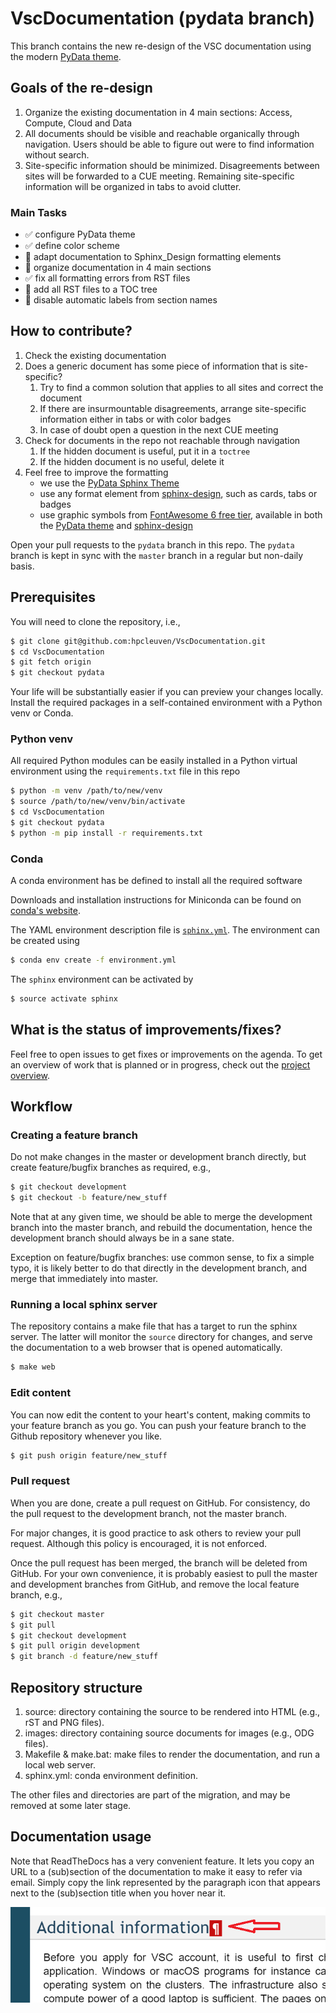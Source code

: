 # VscDocumentation (pydata branch)

This branch contains the new re-design of the VSC documentation using the
modern [PyData theme](https://pydata-sphinx-theme.readthedocs.io).

## Goals of the re-design

1. Organize the existing documentation in 4 main sections: Access, Compute,
   Cloud and Data
2. All documents should be visible and reachable organically through
   navigation. Users should be able to figure out were to find information
   without search.
3. Site-specific information should be minimized. Disagreements between sites
   will be forwarded to a CUE meeting. Remaining site-specific information will
   be organized in tabs to avoid clutter.

### Main Tasks

* ️✅ configure PyData theme
* ️✅ define color scheme
* 🔄 adapt documentation to Sphinx_Design formatting elements
* 🔄 organize documentation in 4 main sections
* ✅ fix all formatting errors from RST files
* 🔄 add all RST files to a TOC tree
* 🔄 disable automatic labels from section names

## How to contribute?

1. Check the existing documentation
2. Does a generic document has some piece of information that is site-specific?
    1. Try to find a common solution that applies to all sites and correct the
       document
    2. If there are insurmountable disagreements, arrange site-specific
       information either in tabs or with color badges
    3. In case of doubt open a question in the next CUE meeting
3. Check for documents in the repo not reachable through navigation
    1. If the hidden document is useful, put it in a `toctree`
    2. If the hidden document is no useful, delete it
4. Feel free to improve the formatting
    * we use the [PyData Sphinx Theme](https://pydata-sphinx-theme.readthedocs.io)
    * use any format element from
      [sphinx-design](https://sphinx-design.readthedocs.io), such as cards,
      tabs or badges
    * use graphic symbols from [FontAwesome 6 free
      tier](https://fontawesome.com/icons?m=free), available in both the
      [PyData theme](https://pydata-sphinx-theme.readthedocs.io/en/stable/user_guide/fonts.html)
      and [sphinx-design](https://sphinx-design.readthedocs.io/en/latest/badges_buttons.html#fontawesome-icons)

Open your pull requests to the `pydata` branch in this repo. The `pydata`
branch is kept in sync with the `master` branch in a regular but non-daily
basis.

## Prerequisites

You will need to clone the repository, i.e.,
```bash
$ git clone git@github.com:hpcleuven/VscDocumentation.git
$ cd VscDocumentation
$ git fetch origin
$ git checkout pydata
```

Your life will be substantially easier if you can preview your changes locally. Install the required packages in a self-contained environment with a Python venv or Conda.

### Python venv

All required Python modules can be easily installed in a Python virtual environment using the `requirements.txt` file in this repo

```bash
$ python -m venv /path/to/new/venv
$ source /path/to/new/venv/bin/activate
$ cd VscDocumentation
$ git checkout pydata
$ python -m pip install -r requirements.txt
```

### Conda

A conda environment has be defined to install all the required software

Downloads and installation instructions for Miniconda can be found on [conda's website](https://docs.conda.io/en/latest/miniconda.html).

The YAML environment description file is [``sphinx.yml``](sphinx.yml).  The environment can be created using

```bash
$ conda env create -f environment.yml
```
The `sphinx` environment can be activated by
```bash
$ source activate sphinx
```

## What is the status of improvements/fixes?

Feel free to open issues to get fixes or improvements on the agenda.  To get an overview of work that is planned or in progress, check out the [project overview](https://github.com/hpcleuven/VscDocumentation/projects/1).

## Workflow

### Creating a feature branch

Do not make changes in the master or development branch directly, but create feature/bugfix branches as required, e.g.,
```bash
$ git checkout development
$ git checkout -b feature/new_stuff
```

Note that at any given time, we should be able to merge the development branch into the master branch, and rebuild the documentation, hence the development branch should always be in a sane state.

Exception on feature/bugfix branches: use common sense, to fix a simple typo, it is likely better to do that directly in the development branch, and merge that immediately into master.


### Running a local sphinx server

The repository contains a make file that has a target to run the sphinx server.  The latter will monitor the ``source`` directory for changes, and serve the documentation to a web browser that is opened automatically.
```bash
$ make web
```


### Edit content

You can now edit the content to your heart's content, making commits to your feature branch as you go.  You can push your feature branch to the Github repository whenever you like.
```bash
$ git push origin feature/new_stuff
```


### Pull request

When you are done, create a pull request on GitHub.  For consistency, do the pull request to the development branch, not the master branch.

For major changes, it is good practice to ask others to review your pull request.  Although this policy is encouraged, it is not enforced.

Once the pull request has been merged, the branch will be deleted from GitHub.  For your own convenience, it is probably easiest to pull the master and development branches from GitHub,
and remove the local feature branch, e.g.,
```bash
$ git checkout master
$ git pull
$ git checkout development
$ git pull origin development
$ git branch -d feature/new_stuff
```


## Repository structure

1. source: directory containing the source to be rendered into HTML (e.g., rST and PNG files).
1. images: directory containing source documents for images (e.g., ODG files).
1. Makefile & make.bat: make files to render the documentation, and run a local web server.
1. sphinx.yml: conda environment definition.

The other files and directories are part of the migration, and may be removed at some
later stage.


## Documentation usage

Note that ReadTheDocs has a very convenient feature.  It lets you copy an URL
to a (sub)section of the documentation to make it easy to refer via email.  Simply
copy the link represented by the paragraph icon that appears next to the (sub)section
 title when you hover near it.

![copy documentation link](img/links.png)
